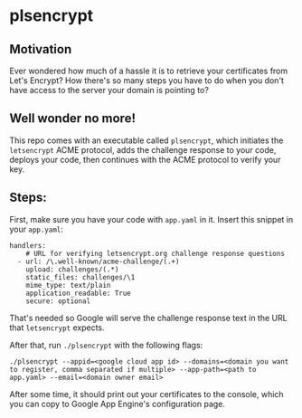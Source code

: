 # plsencrypt

## Motivation

Ever wondered how much of a hassle it is to retrieve your certificates from Let's Encrypt? How there's so many steps you have to do when you don't have access to the server your domain is pointing to?

## Well wonder no more!

This repo comes with an executable called `plsencrypt`, which initiates the `letsencrypt` ACME protocol, adds the challenge response to your code, deploys your code, then continues with the ACME protocol to verify your key.

## Steps:

First, make sure you have your code with `app.yaml` in it. Insert this snippet in your `app.yaml`:

```
handlers:
    # URL for verifying letsencrypt.org challenge response questions
  - url: /\.well-known/acme-challenge/(.+)
    upload: challenges/(.*)
    static_files: challenges/\1
    mime_type: text/plain
    application_readable: True
    secure: optional
```

That's needed so Google will serve the challenge response text in the URL that `letsencrypt` expects.

After that, run `./plsencrypt` with the following flags:

```
./plsencrypt --appid=<google cloud app id> --domains=<domain you want to register, comma separated if multiple> --app-path=<path to app.yaml> --email=<domain owner email>
```

After some time, it should print out your certificates to the console, which you can copy to Google App Engine's configuration page.
